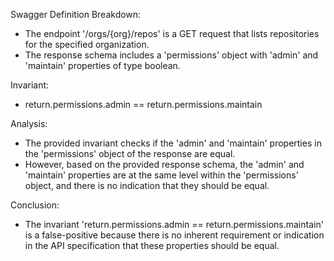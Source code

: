 Swagger Definition Breakdown:
- The endpoint '/orgs/{org}/repos' is a GET request that lists repositories for the specified organization.
- The response schema includes a 'permissions' object with 'admin' and 'maintain' properties of type boolean.

Invariant:
- return.permissions.admin == return.permissions.maintain

Analysis:
- The provided invariant checks if the 'admin' and 'maintain' properties in the 'permissions' object of the response are equal.
- However, based on the provided response schema, the 'admin' and 'maintain' properties are at the same level within the 'permissions' object, and there is no indication that they should be equal.

Conclusion:
- The invariant 'return.permissions.admin == return.permissions.maintain' is a false-positive because there is no inherent requirement or indication in the API specification that these properties should be equal.

